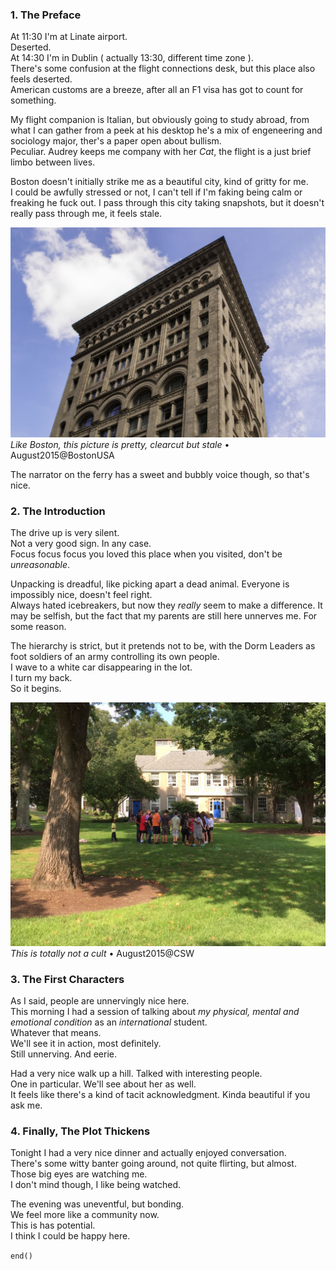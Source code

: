 <!--
---
layout: post
title: The Stranded Programmer • Week 1 • Day 1
---
-->



### 1. The Preface

At 11:30 I'm at Linate airport.  
Deserted.  
At 14:30 I'm in Dublin ( actually 13:30, different time zone ).  
There's some confusion at the flight connections desk, but this place also feels deserted.  
American customs are a breeze, after all an F1 visa has got to count for something.  

My flight companion is Italian, but obviously going to study abroad, from what I can gather from a peek at his desktop he's a mix of engeneering and sociology major, ther's a paper open about bullism.  
Peculiar.
Audrey keeps me company with her *Cat*, the flight is a just brief limbo between lives.

Boston doesn't initially strike me as a beautiful city, kind of gritty for me.  
I could be awfully stressed or not, I can't tell if I'm faking being calm or freaking he fuck out.
I pass through this city taking snapshots, but it doesn't really pass through me, it feels stale.
  
![img](/public/images/img0001.jpg)  
*Like Boston, this picture is pretty, clearcut but stale* • August2015@BostonUSA


The narrator on the ferry has a sweet and bubbly voice though, so that's nice.

### 2. The Introduction

The drive up is very silent.  
Not a very good sign. In any case.  
Focus focus focus you loved this place when you visited, don't be *unreasonable*. 
 
Unpacking is dreadful, like picking apart a dead animal. 
Everyone is impossibly nice, doesn't feel right.  
Always hated icebreakers, but now they *really* seem to make a difference.
It may be selfish, but the fact that my parents are still here unnerves me. For some reason.  

The hierarchy is strict, but it pretends not to be, with the Dorm Leaders as foot soldiers of an army controlling its own people.  
I wave to a white car disappearing in the lot.  
I turn my back.  
So it begins.  

![img](/public/images/img0002.jpg)  
*This is totally not a cult* • August2015@CSW

### 3. The First Characters

As I said, people are unnervingly nice here.   
This morning I had a session of talking about *my physical, mental and emotional condition* as an *international* student.  
Whatever that means.  
We'll see it in action, most definitely.  
Still unnerving. And eerie.  

Had a very nice walk up a hill. Talked with interesting people.  
One in particular. We'll see about her as well.  
It feels like there's a kind of tacit acknowledgment. Kinda beautiful if you ask me.  


### 4. Finally, The Plot Thickens

Tonight I had a very nice dinner and actually enjoyed conversation.  
There's some witty banter going around, not quite flirting, but almost.  
Those big eyes are watching me.  
I don't mind though, I like being watched.  


The evening was uneventful, but bonding.  
We feel more like a community now.  
This is has potential.  
I think I could be happy here.  

`end()`

 
